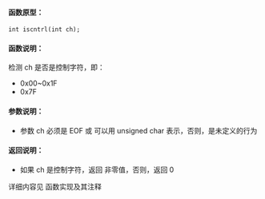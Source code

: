 
#### 函数原型：
```
int iscntrl(int ch);
```

#### 函数说明：
检测 ch 是否是控制字符，即：
* 0x00~0x1F
* 0x7F
 
#### 参数说明：
* 参数 ch 必须是 EOF 或 可以用 unsigned char 表示，否则，是未定义的行为

#### 返回说明：
* 如果 ch 是控制字符，返回 非零值，否则，返回 0

详细内容见 函数实现及其注释


